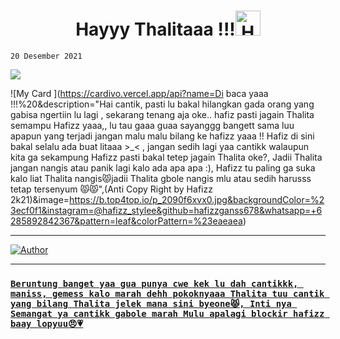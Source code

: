 <h1 align="center">Hayyy Thalitaaa !!!<img src="https://user-images.githubusercontent.com/1303154/88677602-1635ba80-d120-11ea-84d8-d263ba5fc3c0.gif" width="40px" alt="Hamlo"><br></h1>

```
20 Desember 2021
```
![](https://komarev.com/ghpvc/?username=hafizzganss678&label=README)


![My Card ](https://cardivo.vercel.app/api?name=Di baca yaaa !!!%20&description="Hai cantik, pasti lu bakal hilangkan gada orang yang gabisa ngertiin lu lagi , sekarang tenang aja oke.. hafiz pasti jagain Thalita semampu Hafizz yaaa,, lu tau gaaa guaa sayanggg bangett sama luu apapun yang terjadi jangan malu malu bilang ke hafizz yaaa !! Hafiz di sini bakal selalu ada buat litaaa >_< , jangan sedih lagi yaa cantikk walaupun kita ga sekampung Hafizz pasti bakal tetep jagain Thalita oke?, Jadii Thalita jangan nangis atau panik lagi kalo ada apa apa :), Hafizz tu paling ga suka kalo liat Thalita nangis😾jadii Thalita gbole nangis mlu atau sedih harusss tetap tersenyum 😾😾",(Anti Copy Right by Hafizz 2k21)&image=https://b.top4top.io/p_2090f6xvx0.jpg&backgroundColor=%23ecf0f1&instagram=@hafizz_stylee&github=hafizzganss678&whatsapp=+6285892842367&pattern=leaf&colorPattern=%23eaeaea)

___

<p align="center">

  <a href="https://github.com/hafizzganss678"><img title="Author" src="https://img.shields.io/badge/Author-Hafizz-red.svg?style=for-the-badge&logo=github" /></a>



</p>

___

### [`Beruntung banget yaa gua punya cwe kek lu dah cantikkk, maniss, gemess kalo marah dehh pokoknyaaa Thalita tuu cantik yang bilang Thalita jelek mana sini byeone😾, Inti nya Semangat ya cantikk gabole marah Mulu apalagi blockir hafizz baay lopyuu😠💗`](https://wa.me/6285892842367?text=Hayy+fizz)

